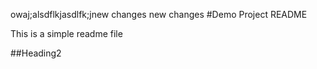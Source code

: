 owaj;alsdflkjasdlfk;jnew changes new changes #Demo Project README

This is a simple readme file

##Heading2